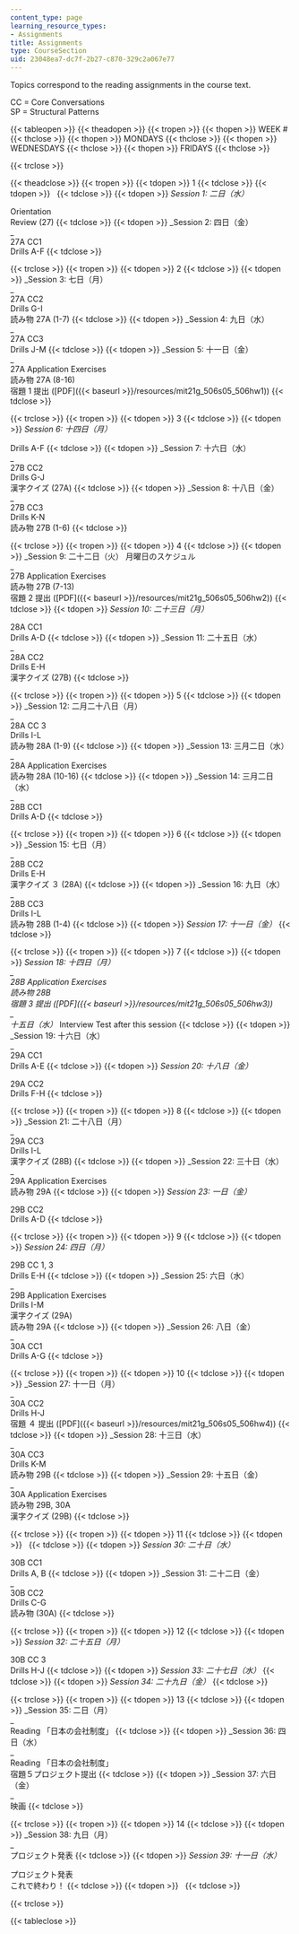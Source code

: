 ```yaml
---
content_type: page
learning_resource_types:
- Assignments
title: Assignments
type: CourseSection
uid: 23048ea7-dc7f-2b27-c870-329c2a067e77
---
```


Topics correspond to the reading assignments in the course text.

CC = Core Conversations  
SP = Structural Patterns

{{< tableopen >}}
{{< theadopen >}}
{{< tropen >}}
{{< thopen >}}
WEEK #
{{< thclose >}}
{{< thopen >}}
MONDAYS
{{< thclose >}}
{{< thopen >}}
WEDNESDAYS
{{< thclose >}}
{{< thopen >}}
FRIDAYS
{{< thclose >}}

{{< trclose >}}

{{< theadclose >}}
{{< tropen >}}
{{< tdopen >}}
1
{{< tdclose >}}
{{< tdopen >}}
 
{{< tdclose >}}
{{< tdopen >}}
_Session 1: 二日（水）_  
  
Orientation  
Review (27)
{{< tdclose >}}
{{< tdopen >}}
_Session 2: 四日（金）  
_  
27A CC1  
Drills A-F
{{< tdclose >}}

{{< trclose >}}
{{< tropen >}}
{{< tdopen >}}
2
{{< tdclose >}}
{{< tdopen >}}
_Session 3: 七日（月）  
_  
27A CC2  
Drills G-I  
読み物 27A (1-7)
{{< tdclose >}}
{{< tdopen >}}
_Session 4: 九日（水）  
_  
27A CC3  
Drills J-M
{{< tdclose >}}
{{< tdopen >}}
_Session 5: 十一日（金）  
_  
27A Application Exercises  
読み物 27A (8-16)  
宿題 1 提出 ([PDF]({{< baseurl >}}/resources/mit21g_506s05_506hw1))
{{< tdclose >}}

{{< trclose >}}
{{< tropen >}}
{{< tdopen >}}
3
{{< tdclose >}}
{{< tdopen >}}
_Session 6: 十四日（月）_  
  
Drills A-F
{{< tdclose >}}
{{< tdopen >}}
_Session 7: 十六日（水）  
_  
27B CC2  
Drills G-J  
漢字クイズ (27A)
{{< tdclose >}}
{{< tdopen >}}
_Session 8: 十八日（金）  
_  
27B CC3  
Drills K-N  
読み物 27B (1-6)
{{< tdclose >}}

{{< trclose >}}
{{< tropen >}}
{{< tdopen >}}
4
{{< tdclose >}}
{{< tdopen >}}
_Session 9: 二十二日（火） 月曜日のスケジュル  
_  
27B Application Exercises  
読み物 27B (7-13)  
宿題 2 提出 ([PDF]({{< baseurl >}}/resources/mit21g_506s05_506hw2))
{{< tdclose >}}
{{< tdopen >}}
_Session 10: 二十三日（月）_  
  
28A CC1  
Drills A-D
{{< tdclose >}}
{{< tdopen >}}
_Session 11: 二十五日（水）  
_  
28A CC2  
Drills E-H  
漢字クイズ (27B)
{{< tdclose >}}

{{< trclose >}}
{{< tropen >}}
{{< tdopen >}}
5
{{< tdclose >}}
{{< tdopen >}}
_Session 12: 二月二十八日（月）  
_  
28A CC 3  
Drills I-L  
読み物 28A (1-9)
{{< tdclose >}}
{{< tdopen >}}
_Session 13: 三月二日（水）  
_  
28A Application Exercises  
読み物 28A (10-16)
{{< tdclose >}}
{{< tdopen >}}
_Session 14: 三月二日（水）  
_  
28B CC1  
Drills A-D
{{< tdclose >}}

{{< trclose >}}
{{< tropen >}}
{{< tdopen >}}
6
{{< tdclose >}}
{{< tdopen >}}
_Session 15: 七日（月）  
_  
28B CC2  
Drills E-H  
漢字クイズ ３ (28A)
{{< tdclose >}}
{{< tdopen >}}
_Session 16: 九日（水）  
_  
28B CC3  
Drills I-L  
読み物 28B (1-4)
{{< tdclose >}}
{{< tdopen >}}
_Session 17: 十一日（金）_
{{< tdclose >}}

{{< trclose >}}
{{< tropen >}}
{{< tdopen >}}
7
{{< tdclose >}}
{{< tdopen >}}
_Session 18: 十四日（月）  
_  
28B Application Exercises  
読み物 28B  
宿題 3 提出 ([PDF]({{< baseurl >}}/resources/mit21g_506s05_506hw3))  
_  
十五日（水）_ Interview Test after this session
{{< tdclose >}}
{{< tdopen >}}
_Session 19: 十六日（水）  
_  
29A CC1  
Drills A-E
{{< tdclose >}}
{{< tdopen >}}
_Session 20: 十八日（金）_  
  
29A CC2  
Drills F-H
{{< tdclose >}}

{{< trclose >}}
{{< tropen >}}
{{< tdopen >}}
8
{{< tdclose >}}
{{< tdopen >}}
_Session 21: 二十八日（月）  
_  
29A CC3  
Drills I-L  
漢字クイズ (28B)
{{< tdclose >}}
{{< tdopen >}}
_Session 22: 三十日（水）  
_  
29A Application Exercises  
読み物 29A
{{< tdclose >}}
{{< tdopen >}}
_Session 23: 一日（金）_  
  
29B CC2  
Drills A-D
{{< tdclose >}}

{{< trclose >}}
{{< tropen >}}
{{< tdopen >}}
9
{{< tdclose >}}
{{< tdopen >}}
_Session 24: 四日（月）_  
  
29B CC 1, 3  
Drills E-H
{{< tdclose >}}
{{< tdopen >}}
_Session 25: 六日（水）  
_  
29B Application Exercises  
Drills I-M  
漢字クイズ (29A)  
読み物 29A
{{< tdclose >}}
{{< tdopen >}}
_Session 26: 八日（金）  
_  
30A CC1  
Drills A-G
{{< tdclose >}}

{{< trclose >}}
{{< tropen >}}
{{< tdopen >}}
10
{{< tdclose >}}
{{< tdopen >}}
_Session 27: 十一日（月）  
_  
30A CC2  
Drills H-J  
宿題 ４ 提出 ([PDF]({{< baseurl >}}/resources/mit21g_506s05_506hw4))
{{< tdclose >}}
{{< tdopen >}}
_Session 28: 十三日（水）  
_  
30A CC3  
Drills K-M  
読み物 29B
{{< tdclose >}}
{{< tdopen >}}
_Session 29: 十五日（金）  
_  
30A Application Exercises  
読み物 29B, 30A  
漢字クイズ (29B)
{{< tdclose >}}

{{< trclose >}}
{{< tropen >}}
{{< tdopen >}}
11
{{< tdclose >}}
{{< tdopen >}}
 
{{< tdclose >}}
{{< tdopen >}}
_Session 30: 二十日（水）_  
  
30B CC1  
Drills A, B
{{< tdclose >}}
{{< tdopen >}}
_Session 31: 二十二日（金）  
_  
30B CC2  
Drills C-G  
読み物 (30A)
{{< tdclose >}}

{{< trclose >}}
{{< tropen >}}
{{< tdopen >}}
12
{{< tdclose >}}
{{< tdopen >}}
_Session 32: 二十五日（月）_  
  
30B CC 3  
Drills H-J
{{< tdclose >}}
{{< tdopen >}}
_Session 33: 二十七日（水）_
{{< tdclose >}}
{{< tdopen >}}
_Session 34: 二十九日（金）_
{{< tdclose >}}

{{< trclose >}}
{{< tropen >}}
{{< tdopen >}}
13
{{< tdclose >}}
{{< tdopen >}}
_Session 35: 二日（月）  
_  
Reading 「日本の会社制度」
{{< tdclose >}}
{{< tdopen >}}
_Session 36: 四日（水）  
_  
Reading 「日本の会社制度」  
宿題５プロジェクト提出
{{< tdclose >}}
{{< tdopen >}}
_Session 37: 六日（金）  
_  
映画
{{< tdclose >}}

{{< trclose >}}
{{< tropen >}}
{{< tdopen >}}
14
{{< tdclose >}}
{{< tdopen >}}
_Session 38: 九日（月）  
_  
プロジェクト発表
{{< tdclose >}}
{{< tdopen >}}
_Session 39: 十一日（水）_  
  
プロジェクト発表  
これで終わり！
{{< tdclose >}}
{{< tdopen >}}
 
{{< tdclose >}}

{{< trclose >}}

{{< tableclose >}}
